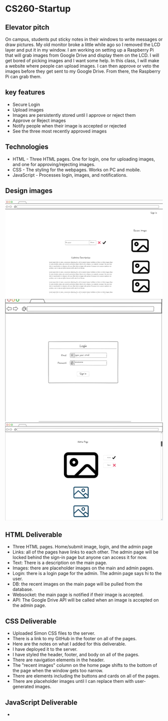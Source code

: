 # CS260-Startup

## Elevator pitch
On campus, students put sticky notes in their windows to write messages or draw pictures. My old monitor broke a little while ago so I removed the LCD layer and put it in my window. I am working on setting up a Raspberry Pi that will grab images from Google Drive and display them on the LCD. I will get bored of picking images and I want some help. In this class, I will make a website where people can upload images. I can then approve or veto the images before they get sent to my Google Drive. From there, the Raspberry Pi can grab them.

## key features
- Secure Login
- Upload images
- Images are persistently stored until I approve or reject them
- Approve or Reject images
- Notify people when their image is accepted or rejected
- See the three most recently approved images

## Technologies
- HTML - Three HTML pages. One for login, one for uploading images, and one for approving/rejecting images.
- CSS - The styling for the webpages. Works on PC and mobile. 
- JavaScript - Processes login, images, and notifications.

## Design images
![MainPageMockUI](/mockUI/MainPageMockUI.png)
![LoginMockUI](/mockUI/LoginMockUI.png)
![AdminPageMockUI](/mockUI/AdminPageMockUI.png)

## HTML Deliverable
- Three HTML pages. Home/submit image, login, and the admin page
- Links: all of the pages have links to each other. The admin page will be locked behind the sign-in page but anyone can access it for now.
- Text: There is a description on the main page.
- Images: there are placeholder images on the main and admin pages.
- Login: there is a login page for the admin. The admin page says hi to the user.
- DB: the recent images on the main page will be pulled from the database.
- Websocket: the main page is notified if their image is accepted.
- API: The Google Drive API will be called when an image is accepted on the admin page.

## CSS Deliverable
- Uploaded Simon CSS files to the server.
- There is a link to my GitHub in the footer on all of the pages.
- Here are the notes on what I added for this deliverable.
- I have deployed it to the server.
- I have styled the header, footer, and body on all of the pages.
- There are navigation elements in the header.
- The "recent images" column on the home page shifts to the bottom of the page when the window gets too narrow.
- There are elements including the buttons and cards on all of the pages.
- There are placeholder images until I can replace them with user-generated images.

## JavaScript Deliverable
- 
